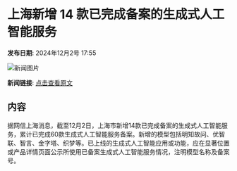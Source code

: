 # 上海新增 14 款已完成备案的生成式人工智能服务

**发布日期**: 2024年12月2号 17:55

![新闻图片](https://pic.chinaz.com/picmap/thumb/202401041559165326_3.jpg)

**新闻链接**: [点击查看原文](https://www.aibase.com/zh/news/13632)

## 内容

据网信上海消息，截至12月2日，上海市新增14款已完成备案的生成式人工智能服务，累计已完成60款生成式人工智能服务备案。新增的模型包括明知故问、优智联、智言、金字塔、织梦等。已上线的生成式人工智能应用或功能，应在显著位置或产品详情页面公示所使用已备案生成式人工智能服务情况，注明模型名称及备案号。
